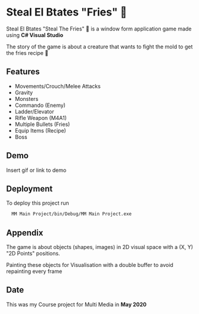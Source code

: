# Steal El Btates "Fries" :fries:

Steal El Btates "Steal The Fries" :fries: is a window form application game made using **C# Visual Studio**

The story of the game is about a creature that wants to fight the mold to get the fries recipe :fries:


## Features

- Movements/Crouch/Melee Attacks
- Gravity
- Monsters
- Commando (Enemy)
- Ladder/Elevator
- Rifle Weapon (M4A1)
- Multiple Bullets (Fries)
- Equip Items (Recipe)
- Boss 


## Demo

Insert gif or link to demo


## Deployment

To deploy this project run

```bash
  MM Main Project/bin/Debug/MM Main Project.exe
```


## Appendix

The game is about objects (shapes, images) in 2D visual space with a (X, Y) "2D Points" positions.

Painting these objects for Visualisation with a double buffer to avoid repainting every frame

## Date
This was my Course project for Multi Media in **May 2020**
